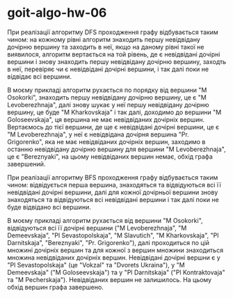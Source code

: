 # goit-algo-hw-06

При реалізації алгоритму DFS проходження графу відбувається таким чином: на кожному рівні алгоритм знаходить першу невідвідану дочірню вершину та заходить в неї, якщо на даному рівні такої не виявилося, алгоритм вертається на той рівень, де є невідвідані дочірні вершини і знову знаходить першу невідвідану дочірню вершину, заходть в неї, перевіряє чи є невідвідані дочірні вершини, і так далі поки не відвідає всі вершини. 

В моєму прикладі алгоритм рухається по порядку від вершини "M Osokorki", знаходить першу невідвідану дочірню вершину, це є "M Levoberezhnaja", далі знову шукає у неї першу невідвідану дочірню вершину, це буде "M Kharkovskaja" і так далі, доходимо до вершини "M Goloseevskaja", ця вершина не має невідвіданих дочірніх вершин. Вертаємось до тієї вершини, де ще є невідвідані дочірні вершини, це є "M Levoberezhnaja", у неї є невідвідана дочірня вершина "Pr. Grigorenko", яка не має невідвіданих дочірніх вершин, заходимо в останню невідвідану дочірню вершину для вершини "M Levoberezhnaja", це є "Bereznyaki", на цьому невідвіданих вершин немає, обхід графа завершений.

При реалізації алгоритму BFS проходження графу відбувається таким чином: відвідується перша вершина, знаходяться та відвідуються всі її невідвідані дочірні вершини, далі для кожної дочірньої вершини знову знаходяться та відвідуються всі невідвідані вершини і так далі поки не буде відвідано всі вершини.

В моєму прикладі алгоритм рухається від вершини "M Osokorki", відвідуються всі її дочірні вершини ("M Levoberezhnaja", "M Demeevskaja", "Pl Sevastopolskaja", "M Slavutich", "M Kharkovskaja", "Pl Darnitskaja", "Bereznyaki", "Pr. Grigorenko"), далі проходиться по цій множині дочірніх вершин та для кожної з вершин множини знаходиться множина невідвіданих дочірніх вершин. Невідвідані дочірні вершни є у "Pl Sevastopolskaja" (це "Vokzal" та "Dvorets Ukraina"), у "M Demeevskaja" ("M Goloseevskaja") та у "Pl Darnitskaja" ("Pl Kontraktovaja" та "M Pecherskaja"). Невідвіданих вершин не залишилось. На цьому обхід вершин графа завершено.